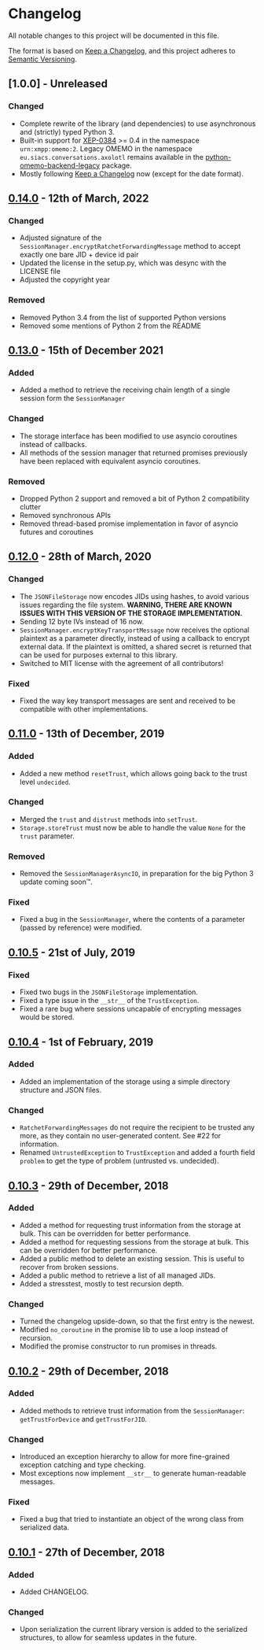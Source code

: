 # Changelog

All notable changes to this project will be documented in this file.

The format is based on [Keep a Changelog](https://keepachangelog.com/en/1.0.0/), and this project adheres to [Semantic Versioning](https://semver.org/spec/v2.0.0.html).

## [1.0.0] - Unreleased

### Changed
- Complete rewrite of the library (and dependencies) to use asynchronous and (strictly) typed Python 3.
- Built-in support for [XEP-0384](https://xmpp.org/extensions/xep-0384.html) >= 0.4 in the namespace `urn:xmpp:omemo:2`. Legacy OMEMO in the namespace `eu.siacs.conversations.axolotl` remains available in the [python-omemo-backend-legacy](https://github.com/Syndace/python-omemo-backend-legacy) package.
- Mostly following [Keep a Changelog](https://keepachangelog.com/en/1.0.0/) now (except for the date format).

## [0.14.0] - 12th of March, 2022

### Changed
- Adjusted signature of the `SessionManager.encryptRatchetForwardingMessage` method to accept exactly one bare JID + device id pair
- Updated the license in the setup.py, which was desync with the LICENSE file
- Adjusted the copyright year

### Removed
- Removed Python 3.4 from the list of supported Python versions
- Removed some mentions of Python 2 from the README

## [0.13.0] - 15th of December 2021

### Added
- Added a method to retrieve the receiving chain length of a single session form the `SessionManager`

### Changed
- The storage interface has been modified to use asyncio coroutines instead of callbacks.
- All methods of the session manager that returned promises previously have been replaced with equivalent asyncio coroutines.

### Removed
- Dropped Python 2 support and removed a bit of Python 2 compatibility clutter
- Removed synchronous APIs
- Removed thread-based promise implementation in favor of asyncio futures and coroutines

## [0.12.0] - 28th of March, 2020

### Changed
- The `JSONFileStorage` now encodes JIDs using hashes, to avoid various issues regarding the file system. **WARNING, THERE ARE KNOWN ISSUES WITH THIS VERSION OF THE STORAGE IMPLEMENTATION.**
- Sending 12 byte IVs instead of 16 now.
- `SessionManager.encryptKeyTransportMessage` now receives the optional plaintext as a parameter directly, instead of using a callback to encrypt external data. If the plaintext is omitted, a shared secret is returned that can be used for purposes external to this library.
- Switched to MIT license with the agreement of all contributors!

### Fixed
- Fixed the way key transport messages are sent and received to be compatible with other implementations.

## [0.11.0] - 13th of December, 2019

### Added
- Added a new method `resetTrust`, which allows going back to the trust level `undecided`.

### Changed
- Merged the `trust` and `distrust` methods into `setTrust`.
- `Storage.storeTrust` must now be able to handle the value `None` for the `trust` parameter.

### Removed
- Removed the `SessionManagerAsyncIO`, in preparation for the big Python 3 update coming soon™.

### Fixed
- Fixed a bug in the `SessionManager`, where the contents of a parameter (passed by reference) were modified.

## [0.10.5] - 21st of July, 2019

### Fixed
- Fixed two bugs in the `JSONFileStorage` implementation.
- Fixed a type issue in the `__str__` of the `TrustException`.
- Fixed a rare bug where sessions uncapable of encrypting messages would be stored.

## [0.10.4] - 1st of February, 2019

### Added
- Added an implementation of the storage using a simple directory structure and JSON files.

### Changed
- `RatchetForwardingMessages` do not require the recipient to be trusted any more, as they contain no user-generated content. See #22 for information.
- Renamed `UntrustedException` to `TrustException` and added a fourth field `problem` to get the type of problem (untrusted vs. undecided).

## [0.10.3] - 29th of December, 2018

### Added
- Added a method for requesting trust information from the storage at bulk. This can be overridden for better performance.
- Added a method for requesting sessions from the storage at bulk. This can be overridden for better performance.
- Added a public method to delete an existing session. This is useful to recover from broken sessions.
- Added a public method to retrieve a list of all managed JIDs.
- Added a stresstest, mostly to test recursion depth.

### Changed
- Turned the changelog upside-down, so that the first entry is the newest.
- Modified `no_coroutine` in the promise lib to use a loop instead of recursion.
- Modified the promise constructor to run promises in threads.

## [0.10.2] - 29th of December, 2018

### Added
- Added methods to retrieve trust information from the `SessionManager`: `getTrustForDevice` and `getTrustForJID`.

### Changed
- Introduced an exception hierarchy to allow for more fine-grained exception catching and type checking.
- Most exceptions now implement `__str__` to generate human-readable messages.

### Fixed
- Fixed a bug that tried to instantiate an object of the wrong class from serialized data.

## [0.10.1] - 27th of December, 2018

### Added
- Added CHANGELOG.

### Changed
- Upon serialization the current library version is added to the serialized structures, to allow for seamless updates in the future.

[Unreleased]: https://github.com/Syndace/python-omemo/compare/v0.14.0...HEAD
[0.14.0]: https://github.com/Syndace/python-omemo/compare/v0.13.0...v0.14.0
[0.13.0]: https://github.com/Syndace/python-omemo/compare/v0.12.0...v0.13.0
[0.12.0]: https://github.com/Syndace/python-omemo/compare/v0.11.0...v0.12.0
[0.11.0]: https://github.com/Syndace/python-omemo/compare/v0.10.5...v0.11.0
[0.10.5]: https://github.com/Syndace/python-omemo/compare/v0.10.4...v0.10.5
[0.10.4]: https://github.com/Syndace/python-omemo/compare/v0.10.3...v0.10.4
[0.10.3]: https://github.com/Syndace/python-omemo/compare/v0.10.2...v0.10.3
[0.10.2]: https://github.com/Syndace/python-omemo/compare/v0.10.1...v0.10.2
[0.10.1]: https://github.com/Syndace/python-omemo/releases/tag/v0.10.1
